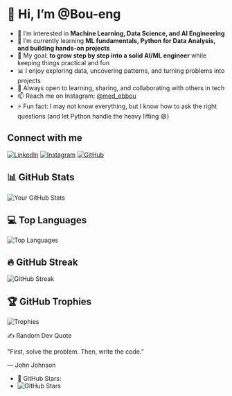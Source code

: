 # 👋 Hi, I’m @Bou-eng

- 👀 I’m interested in **Machine Learning, Data Science, and AI Engineering**  
- 🌱 I’m currently learning **ML fundamentals, Python for Data Analysis, and building hands-on projects**  
- 🎯 My goal: **to grow step by step into a solid AI/ML engineer** while keeping things practical and fun  
- 📊 I enjoy exploring data, uncovering patterns, and turning problems into projects  
- 💬 Always open to learning, sharing, and collaborating with others in tech  
- 📫 Reach me on Instagram: [@med_ebbou](https://instagram.com/med_ebbou)  
- ⚡ Fun fact: I may not know everything, but I know how to ask the right questions (and let Python handle the heavy lifting 😄)  

## Connect with me

[![LinkedIn](https://img.shields.io/badge/LinkedIn-%230077B5.svg?&style=flat-square&logo=linkedin&logoColor=white)](https://www.linkedin.com/in/mohameden-bou)
[![Instagram](https://img.shields.io/badge/Instagram-%23E4405F.svg?&style=flat-square&logo=instagram&logoColor=white)](https://instagram.com/medebbou)
[![GitHub](https://img.shields.io/badge/GitHub-%2312100E.svg?&style=flat-square&logo=github&logoColor=white)](https://github.com/Bou-eng)


## 📊 GitHub Stats

![Your GitHub Stats](https://github-readme-stats.vercel.app/api?username=Bou-eng&show_icons=true&theme=dark)


## 💻 Top Languages

![Top Languages](https://github-readme-stats.vercel.app/api/top-langs/?username=Bou-eng&layout=compact&theme=dark)

## 🔥 GitHub Streak

![GitHub Streak](https://github-readme-streak-stats.herokuapp.com/?user=Bou-eng&theme=dark)

## 🏆 GitHub Trophies

![Trophies](https://github-profile-trophy.vercel.app/?username=Bou-eng&theme=darkhub)

✍️ Random Dev Quote

"First, solve the problem. Then, write the code."

— John Johnson


- 🌟 GitHub Stars:
- ![GitHub Stars](https://img.shields.io/github/stars/Bou-eng?label=Stars&style=social)




<!---
Bou-eng/Bou-eng is a ✨ special ✨ repository because its `README.md` (this file) appears on your GitHub profile.
You can click the Preview link to take a look at your changes.
--->
